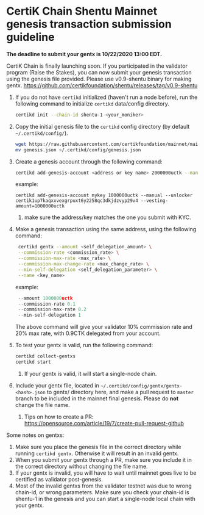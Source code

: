 # CertiK Chain Shentu Mainnet genesis transaction submission guideline

<b>The deadline to submit your gentx is 10/22/2020 13:00 EDT.</b>

CertiK Chain is finally launching soon. If you participated in the validator program (Raise the Stakes), you can now submit your genesis transaction using the genesis file provided.
Please use v0.9-shentu binary for making gentx. https://github.com/certikfoundation/shentu/releases/tag/v0.9-shentu

1. If you do not have `certikd` initialized (haven't run a node before), run the following command to initialize `certikd` data/config directory.
   ```bash
   certikd init --chain-id shentu-1 <your_moniker> 
   ```
1. Copy the initial genesis file to the `certikd` config directory (by default `~/.certikd/config/`).
    ```bash
    wget https://raw.githubusercontent.com/certikfoundation/mainnet/main/config/genesis.json .
    mv genesis.json ~/.certikd/config/genesis.json
    ```
   
2. Create a genesis account through the following command:
    ```bash
    certikd add-genesis-account <address or key name> 2000000uctk --manual --unlocker certik1up7kaqxxvexgrpuxt6y2258qc3dkjdzvyp29v4 --vesting-amount=1000000uctk
   ```
   example:
   ```
   certikd add-genesis-account mykey 1000000uctk --manual --unlocker certik1up7kaqxxvexgrpuxt6y2258qc3dkjdzvyp29v4 --vesting-amount=1000000uctk
    ```
   1. make sure the address/key matches the one you submit with KYC.
3. Make a genesis transaction using the same address, using the following command:
   ```bash
    certikd gentx --amount <self_delegation_amount> \
    --commission-rate <commission_rate> \
    --commission-max-rate <max_rate> \
    --commission-max-change-rate <max_change_rate> \
    --min-self-delegation <self_delegation_parameter> \
    --name <key_name>
   ```
   example:
   ```go
    --amount 1000000uctk
    --commission-rate 0.1
    --commission-max-rate 0.2
    --min-self-delegation 1
   ```
   The above command will give your validator 10% commission rate and 20% max rate, with 0.9CTK delegated from your account.
4. To test your gentx is valid, run the following command:
    ```bash
    certikd collect-gentxs
    certikd start
    ```
   1. If your gentx is valid, it will start a single-node chain.
5. Include your gentx file, located in `~/.certikd/config/gentx/gentx-<hash>.json` to gentx/ directory here, and make a pull request to `master` branch to be included in the mainnet final genesis. Please do <b>not</b> change the file name.
    1. Tips on how to create a PR: https://opensource.com/article/19/7/create-pull-request-github
    
Some notes on gentxs:
1. Make sure you place the genesis file in the correct directory while running `certikd gentx`. Otherwise it will result in an invalid gentx.
2. When you submit your gentx through a PR, make sure you include it in the correct directory without changing the file name.
3. If your gentx is invalid, you will have to wait until mainnet goes live to be certified as validator post-genesis. 
4. Most of the invalid gentxs from the validator testnet was due to wrong chain-id, or wrong parameters. Make sure you check your chain-id is shentu-1 in the genesis and you can start a single-node local chain with your gentx.
